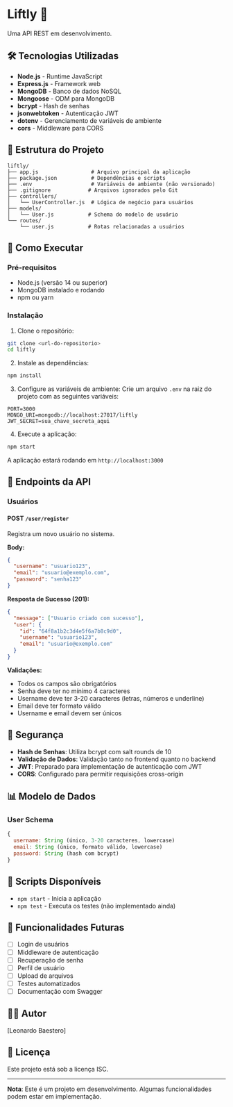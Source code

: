 # Liftly 🚀

Uma API REST em desenvolvimento.

## 🛠️ Tecnologias Utilizadas

- **Node.js** - Runtime JavaScript
- **Express.js** - Framework web
- **MongoDB** - Banco de dados NoSQL
- **Mongoose** - ODM para MongoDB
- **bcrypt** - Hash de senhas
- **jsonwebtoken** - Autenticação JWT
- **dotenv** - Gerenciamento de variáveis de ambiente
- **cors** - Middleware para CORS

## 📁 Estrutura do Projeto

```
liftly/
├── app.js                 # Arquivo principal da aplicação
├── package.json           # Dependências e scripts
├── .env                   # Variáveis de ambiente (não versionado)
├── .gitignore            # Arquivos ignorados pelo Git
├── controllers/
│   └── UserController.js  # Lógica de negócio para usuários
├── models/
│   └── User.js           # Schema do modelo de usuário
└── routes/
    └── user.js           # Rotas relacionadas a usuários
```

## 🚀 Como Executar

### Pré-requisitos

- Node.js (versão 14 ou superior)
- MongoDB instalado e rodando
- npm ou yarn

### Instalação

1. Clone o repositório:
```bash
git clone <url-do-repositorio>
cd liftly
```

2. Instale as dependências:
```bash
npm install
```

3. Configure as variáveis de ambiente:
Crie um arquivo `.env` na raiz do projeto com as seguintes variáveis:
```env
PORT=3000
MONGO_URI=mongodb://localhost:27017/liftly
JWT_SECRET=sua_chave_secreta_aqui
```

4. Execute a aplicação:
```bash
npm start
```

A aplicação estará rodando em `http://localhost:3000`

## 📡 Endpoints da API

### Usuários

#### POST `/user/register`
Registra um novo usuário no sistema.

**Body:**
```json
{
  "username": "usuario123",
  "email": "usuario@exemplo.com",
  "password": "senha123"
}
```

**Resposta de Sucesso (201):**
```json
{
  "message": ["Usuario criado com sucesso"],
  "user": {
    "id": "64f8a1b2c3d4e5f6a7b8c9d0",
    "username": "usuario123",
    "email": "usuario@exemplo.com"
  }
}
```

**Validações:**
- Todos os campos são obrigatórios
- Senha deve ter no mínimo 4 caracteres
- Username deve ter 3-20 caracteres (letras, números e underline)
- Email deve ter formato válido
- Username e email devem ser únicos

## 🔐 Segurança

- **Hash de Senhas**: Utiliza bcrypt com salt rounds de 10
- **Validação de Dados**: Validação tanto no frontend quanto no backend
- **JWT**: Preparado para implementação de autenticação com JWT
- **CORS**: Configurado para permitir requisições cross-origin

## 📊 Modelo de Dados

### User Schema
```javascript
{
  username: String (único, 3-20 caracteres, lowercase)
  email: String (único, formato válido, lowercase)
  password: String (hash com bcrypt)
}
```

## 🔧 Scripts Disponíveis

- `npm start` - Inicia a aplicação
- `npm test` - Executa os testes (não implementado ainda)

## 🚧 Funcionalidades Futuras

- [ ] Login de usuários
- [ ] Middleware de autenticação
- [ ] Recuperação de senha
- [ ] Perfil de usuário
- [ ] Upload de arquivos
- [ ] Testes automatizados
- [ ] Documentação com Swagger

## 👨‍💻 Autor

[Leonardo Baestero]

## 📄 Licença

Este projeto está sob a licença ISC.

---

**Nota**: Este é um projeto em desenvolvimento. Algumas funcionalidades podem estar em implementação.
